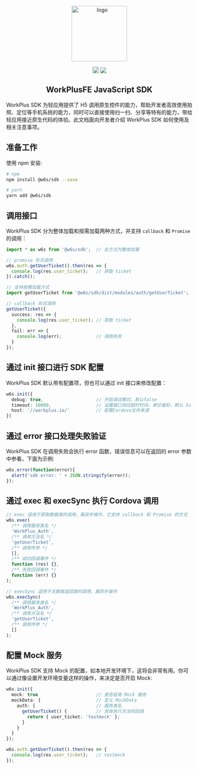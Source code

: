 <p align="center">
  <a href="https://workplusfe.github.io/sdk.js/" target="_blank">
    <img width="150" src="https://github.com/WorkPlusFE/sdk.js/blob/master/design/sdk-logo@2x.png?raw=true" alt="logo">
  </a>
</p>

<p align="center">
  <a href="https://badge.fury.io/js/%40w6s%2Fsdk"><img src="https://badge.fury.io/js/%40w6s%2Fsdk.svg" alt="npm version" height="18"></a>
  
  <img src="https://travis-ci.org/WorkPlusFE/sdk.js.svg?branch=master">
</p>

<h2 align="center">WorkPlusFE JavaScript SDK</h2>

WorkPlus SDK 为轻应用提供了 H5 调用原生控件的能力，帮助开发者高效使用拍照、定位等手机系统的能力，同时可以直接使用扫一扫、分享等特有的能力，带给轻应用接近原生代码的体验。此文档面向开发者介绍 WorkPlus
SDK 如何使用及相关注意事项。

## 准备工作

使用 npm 安装:

```sh
# npm
npm install @w6s/sdk --save

# yarn
yarn add @w6s/sdk
```

## 调用接口

WorkPlus SDK 分为整体加载和按需加载两种方式，并支持 `callback` 和 `Promise` 的调用：

```ts
import * as w6s from '@w6s/sdk';  // 此方式为整体加载

// promise 形式调用
w6s.auth.getUserTicket().then(res => {
  console.log(res.user_ticket);   // 获取 ticket
}).catch();

// 支持按需加载方式
import getUserTicket from '@w6s/sdk/dist/modules/auth/getUserTicket';

// callback 形式调用
getUserTicket({
  success: res => {
    console.log(res.user_ticket); // 获取 ticket
  },
  fail: err => {
    console.log(err);             // 调用失败
  }
});
```

## 通过 init 接口进行 SDK 配置

WorkPlus SDK 默认带有配置项，但也可以通过 init 接口来修改配置：

```ts
w6s.init({
  debug: true,                    // 开启调试模式，默认false
  timeout: 10000,                 // 设置接口响应超时时间，单位毫秒，默认 5s
  host: '//workplus.io/'          // 配置Cordova文件来源
})
```

## 通过 error 接口处理失败验证

WorkPlus SDK 在调用失败会执行 error 函数，错误信息可以在返回的 error 参数中参看，下面为示例:

```ts
w6s.error(function(error){
  alert('sdk error: ' + JSON.stringify(error));
});
```

## 通过 exec 和 execSync 执行 Cordova 调用

```ts
// exec 适用于获取数据类的调用，属异步操作，它支持 callback 和 Promise 的方式
w6s.exec(
  /** 调用服务类名 */
  'WorkPlus_Auth',
  /** 调用方法名 */
  'getUserTicket',
  /** 调用传参 */
  [],
  /** 成功回调事件 */
  function (res) {},
  /** 失败回调事件 */
  function (err) {}
);

// execSync 适用于无数据返回类的调用，属同步操作
w6s.execSync(
  /** 调用服务类名 */
  'WorkPlus_Auth',
  /** 调用方法名 */
  'getUserTicket',
  /** 调用传参 */
  []
);
```

## 配置 Mock 服务

WorkPlus SDK 支持 Mock 的配置，如本地开发环境下，这将会非常有用。你可以通过像设置开发环境变量这样的操作，来决定是否开启 Mock:

```ts
w6s.init({
  mock: true                      // 是否启用 Mock 服务
  mockData: {                     // 定义 MockData
    auth: {                       // 服务类名
      getUserTicket() {           // 具体执行方法的回调
        return { user_ticket: 'testmock' };
      }
    }
  }
});

w6s.auth.getUserTicket().then(res => {
  console.log(res.user_ticket);   // testmock
});
```